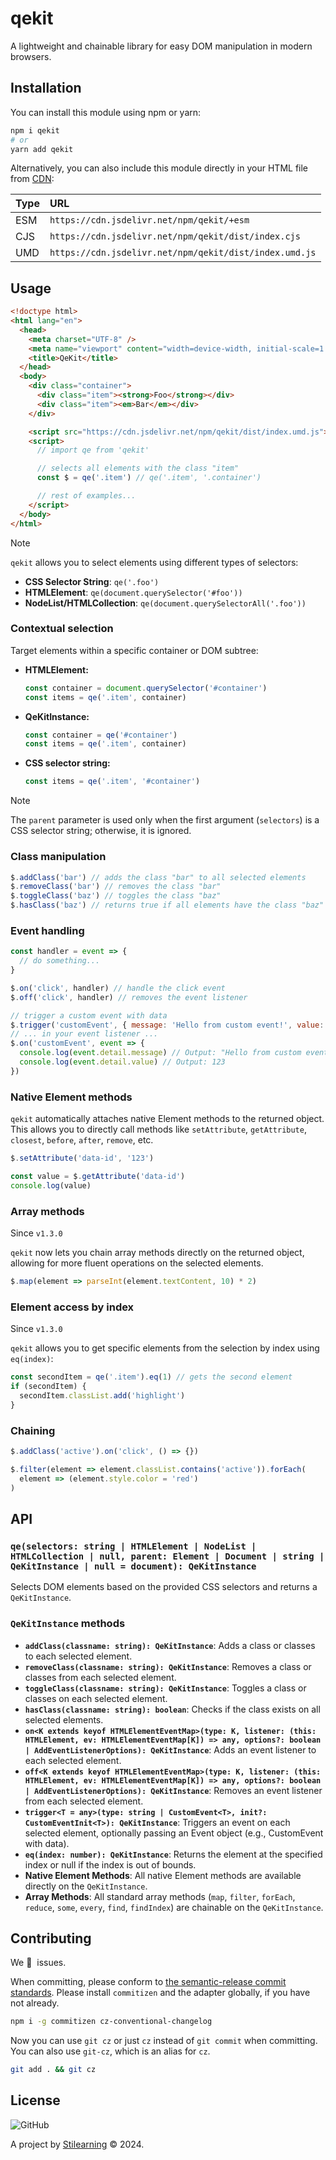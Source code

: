 # qekit

A lightweight and chainable library for easy DOM manipulation in modern browsers.

## Installation

You can install this module using npm or yarn:

```bash
npm i qekit
# or
yarn add qekit
```

Alternatively, you can also include this module directly in your HTML file from [CDN](https://www.jsdelivr.com/package/npm/qekit?tab=files&path=dist):

| Type | URL                                                    |
| :--- | :----------------------------------------------------- |
| ESM  | `https://cdn.jsdelivr.net/npm/qekit/+esm`              |
| CJS  | `https://cdn.jsdelivr.net/npm/qekit/dist/index.cjs`    |
| UMD  | `https://cdn.jsdelivr.net/npm/qekit/dist/index.umd.js` |

## Usage

```html
<!doctype html>
<html lang="en">
  <head>
    <meta charset="UTF-8" />
    <meta name="viewport" content="width=device-width, initial-scale=1.0" />
    <title>QeKit</title>
  </head>
  <body>
    <div class="container">
      <div class="item"><strong>Foo</strong></div>
      <div class="item"><em>Bar</em></div>
    </div>

    <script src="https://cdn.jsdelivr.net/npm/qekit/dist/index.umd.js"></script>
    <script>
      // import qe from 'qekit'

      // selects all elements with the class "item"
      const $ = qe('.item') // qe('.item', '.container')

      // rest of examples...
    </script>
  </body>
</html>
```

> [!NOTE]
>
> `qekit` allows you to select elements using different types of selectors:
>
> - **CSS Selector String**: `qe('.foo')`
> - **HTMLElement**: `qe(document.querySelector('#foo'))`
> - **NodeList/HTMLCollection**: `qe(document.querySelectorAll('.foo'))`

### Contextual selection

Target elements within a specific container or DOM subtree:

- **HTMLElement:**

  ```js
  const container = document.querySelector('#container')
  const items = qe('.item', container)
  ```

- **QeKitInstance:**

  ```js
  const container = qe('#container')
  const items = qe('.item', container)
  ```

- **CSS selector string:**

  ```js
  const items = qe('.item', '#container')
  ```

> [!NOTE]
>
> The `parent` parameter is used only when the first argument (`selectors`) is a CSS selector string; otherwise, it is ignored.

### Class manipulation

```js
$.addClass('bar') // adds the class "bar" to all selected elements
$.removeClass('bar') // removes the class "bar"
$.toggleClass('baz') // toggles the class "baz"
$.hasClass('baz') // returns true if all elements have the class "baz"
```

### Event handling

```js
const handler = event => {
  // do something...
}

$.on('click', handler) // handle the click event
$.off('click', handler) // removes the event listener

// trigger a custom event with data
$.trigger('customEvent', { message: 'Hello from custom event!', value: 123 })
// ... in your event listener ...
$.on('customEvent', event => {
  console.log(event.detail.message) // Output: "Hello from custom event!"
  console.log(event.detail.value) // Output: 123
})
```

### Native Element methods

`qekit` automatically attaches native Element methods to the returned object. This allows you to directly call methods like `setAttribute`, `getAttribute`, `closest`, `before`, `after`, `remove`, etc.

```js
$.setAttribute('data-id', '123')

const value = $.getAttribute('data-id')
console.log(value)
```

### Array methods

Since `v1.3.0`

`qekit` now lets you chain array methods directly on the returned object, allowing for more fluent operations on the selected elements.

```js
$.map(element => parseInt(element.textContent, 10) * 2)
```

### Element access by index

Since `v1.3.0`

`qekit` allows you to get specific elements from the selection by index using `eq(index)`:

```js
const secondItem = qe('.item').eq(1) // gets the second element
if (secondItem) {
  secondItem.classList.add('highlight')
}
```

### Chaining

```js
$.addClass('active').on('click', () => {})

$.filter(element => element.classList.contains('active')).forEach(
  element => (element.style.color = 'red')
)
```

## API

### `qe(selectors: string | HTMLElement | NodeList | HTMLCollection | null, parent: Element | Document | string | QeKitInstance | null = document): QeKitInstance`

Selects DOM elements based on the provided CSS selectors and returns a `QeKitInstance`.

### `QeKitInstance` methods

- **`addClass(classname: string): QeKitInstance`**: Adds a class or classes to each selected element.
- **`removeClass(classname: string): QeKitInstance`**: Removes a class or classes from each selected element.
- **`toggleClass(classname: string): QeKitInstance`**: Toggles a class or classes on each selected element.
- **`hasClass(classname: string): boolean`**: Checks if the class exists on all selected elements.
- **`on<K extends keyof HTMLElementEventMap>(type: K, listener: (this: HTMLElement, ev: HTMLElementEventMap[K]) => any, options?: boolean | AddEventListenerOptions): QeKitInstance`**: Adds an event listener to each selected element.
- **`off<K extends keyof HTMLElementEventMap>(type: K, listener: (this: HTMLElement, ev: HTMLElementEventMap[K]) => any, options?: boolean | AddEventListenerOptions): QeKitInstance`**: Removes an event listener from each selected element.
- **`trigger<T = any>(type: string | CustomEvent<T>, init?: CustomEventInit<T>): QeKitInstance`**: Triggers an event on each selected element, optionally passing an Event object (e.g., CustomEvent with data).
- **`eq(index: number): QeKitInstance`**: Returns the element at the specified index or null if the index is out of bounds.
- **Native Element Methods**: All native Element methods are available directly on the `QeKitInstance`.
- **Array Methods**: All standard array methods (`map`, `filter`, `forEach`, `reduce`, `some`, `every`, `find`, `findIndex`) are chainable on the `QeKitInstance`.

## Contributing

We 💛&nbsp; issues.

When committing, please conform to [the semantic-release commit standards](https://www.conventionalcommits.org/). Please install `commitizen` and the adapter globally, if you have not already.

```bash
npm i -g commitizen cz-conventional-changelog
```

Now you can use `git cz` or just `cz` instead of `git commit` when committing. You can also use `git-cz`, which is an alias for `cz`.

```bash
git add . && git cz
```

## License

![GitHub](https://img.shields.io/github/license/bent10/qekit)

A project by [Stilearning](https://stilearning.com) &copy; 2024.
